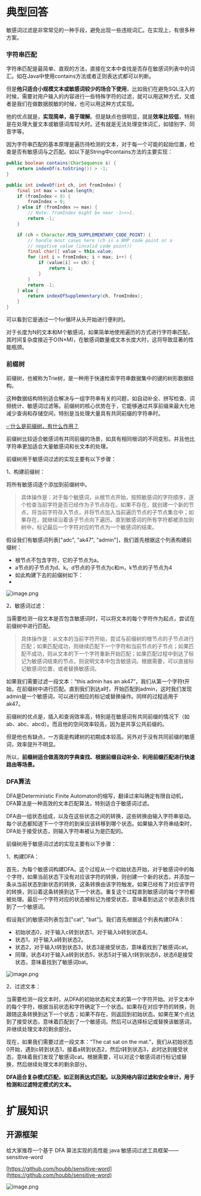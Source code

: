 # 典型回答

敏感词过滤是非常常见的一种手段，避免出现一些违规词汇。在实现上，有很多种方案。

### 字符串匹配

字符串匹配是最简单、直观的方法，直接在文本中查找是否存在敏感词列表中的词汇。如在Java中使用contains方法或者正则表达式都可以判断。

但是**他只适合小规模文本或敏感词较少的场合下使用**，比如我们在避免SQL注入的时候，需要对用户输入的内容进行一些特殊字符的过滤，就可以用这种方式，又或者是我们在做数据脱敏的时候，也可以用这种方式实现。

他的优点就是，**实现简单，易于理解**。但是缺点也很明显，就是**效率比较低**，特别是在处理大量文本或敏感词库较大时。还有就是无法处理变体词汇，如错别字、同音字等。

因为字符串匹配的基本原理是遍历待检测的文本，对于每一个可能的起始位置，检查是否有敏感词与之匹配。如以下是String中contains方法的主要实现：
```java
public boolean contains(CharSequence s) {
    return indexOf(s.toString()) > -1;
}

public int indexOf(int ch, int fromIndex) {
    final int max = value.length;
    if (fromIndex < 0) {
        fromIndex = 0;
    } else if (fromIndex >= max) {
        // Note: fromIndex might be near -1>>>1.
        return -1;
    }

    if (ch < Character.MIN_SUPPLEMENTARY_CODE_POINT) {
        // handle most cases here (ch is a BMP code point or a
        // negative value (invalid code point))
        final char[] value = this.value;
        for (int i = fromIndex; i < max; i++) {
            if (value[i] == ch) {
                return i;
            }
        }
        return -1;
    } else {
        return indexOfSupplementary(ch, fromIndex);
    }
}

```

可以看到它是通过一个for循环从头开始进行便利的。

对于长度为N的文本和M个敏感词，如果简单地使用遍历的方式进行字符串匹配，其时间复杂度接近于O(N×M)，在敏感词数量或文本长度大时，这将导致显著的性能瓶颈。


### 前缀树

前缀树，也被称为Trie树，是一种用于快速检索字符串数据集中的键的树形数据结构。

这种数据结构特别适合解决与一组字符串有关的问题，如自动补全、拼写检查、词频统计、敏感词过滤等。前缀树的核心优势在于，它能够通过共享前缀来最大化地减少查询和存储空间，特别是当处理大量具有共同前缀的字符串时。

[✅什么是前缀树，有什么作用？](https://www.yuque.com/hollis666/fo22bm/waqku6qab64aow90?view=doc_embed)

前缀树比较适合敏感词有共同前缀的场景，如具有相同根词的不同变形。并且他比字符串更加适合大量敏感词和长文本的处理。

前缀树用于敏感词过滤的实现主要有以下步骤：

1、构建前缀树：

将所有敏感词逐个添加到前缀树中。

> 具体操作是：对于每个敏感词，从根节点开始，按照敏感词的字符顺序，逐个检查当前字符是否已经作为子节点存在。如果不存在，就创建一个新的节点，将当前字符存入节点，并将节点加入当前遍历节点的子节点集合中；如果存在，就继续沿着该子节点向下遍历。直到敏感词的所有字符都被添加到树中，标记最后一个字符对应的节点为一个敏感词的结束。


假设我们有敏感词列表["adc", "ak47", "admin"]，我们首先根据这个列表构建前缀树：

- 根节点不包含字符，它的子节点为a。
- a节点的子节点为d、k。d节点的子节点为c和m，k节点的子节点为4
- 如此构建下去的前缀树如下：
- <br />

![image.png](https://cdn.nlark.com/yuque/0/2024/png/5378072/1709968112601-3f950cb5-f6c3-49b8-9d22-b7482ef56329.png#averageHue=%23fcfbfb&clientId=ub94d6b0d-28a6-4&from=paste&height=744&id=u651425ae&originHeight=744&originWidth=836&originalType=binary&ratio=1&rotation=0&showTitle=false&size=36831&status=done&style=none&taskId=u36ee1cf5-c810-4008-abbf-5b7bb06651b&title=&width=836)

2、敏感词过滤：

当需要检测一段文本是否包含敏感词时，可以将文本的每个字符作为起点，尝试在前缀树中进行匹配。

> 具体操作是：从文本的当前字符开始，尝试与前缀树的根节点的子节点进行匹配；如果匹配成功，则继续匹配下一个字符和当前节点的子节点；如果匹配不成功，则从文本的下一个字符重新开始匹配；如果匹配过程中到达了标记为敏感词结束的节点，则说明文本中包含敏感词。根据需要，可以直接标记敏感词位置，或者替换敏感词。


如果我们需要过滤一段文本：“this admin has an ak47”，我们从第一个字符t开始，在前缀树中进行匹配。直到我们到达a时，开始匹配到admin，这时我们发现admin是一个敏感词，可以进行相应的标记或替换操作。同样的过程适用于ak47。

前缀树的优点是，插入和查询效率高，特别是在敏感词有共同前缀的情况下（如ab、abc、abcd）。而且他的空间效率较高，因为是共享公共前缀的。

但是他也有缺点，一方面是构建树的初期成本较高。另外对于没有共同前缀的敏感词，效率提升不明显。

所以，**前缀树适合做高效的字典查找、根据前缀自动补全、利用前缀匹配进行快速路由等场景。**

### DFA算法

DFA是Deterministic Finite Automaton的缩写，翻译过来叫确定有限自动机，DFA算法是一种高效的文本匹配算法，特别适合于敏感词过滤。

DFA由一组状态组成，以及在这些状态之间的转换，这些转换由输入字符串驱动。每个状态都知道下一个字符的到来应该转移到哪个状态。如果输入字符串结束时，DFA处于接受状态，则输入字符串被认为是匹配的。

前缀树用于敏感词过滤的实现主要有以下步骤：

1、构建DFA：

首先，为每个敏感词构建DFA。这个过程从一个初始状态开始，对于敏感词中的每个字符，如果当前状态下没有对应该字符的转换，则创建一个新的状态，并添加一条从当前状态到新状态的转换，这条转换由该字符触发。如果已经有了对应该字符的转换，则沿着这条转换到达下一个状态。重复这个过程直到敏感词的每个字符都被处理。最后一个字符对应的状态被标记为接受状态，意味着到达这个状态表示找到了一个敏感词。

假设我们的敏感词列表包含["cat", "bat"]。我们首先根据这个列表构建DFA：

- 初始状态0，对于输入c转到状态1，对于输入b转到状态4。
- 状态1，对于输入a转到状态2。
- 状态2，对于输入t转到状态3，状态3是接受状态，意味着找到了敏感词cat。
- 同理，状态4对于输入a转到状态5，状态5对于输入t转到状态6，状态6是接受状态，意味着找到了敏感词bat。

![image.png](https://cdn.nlark.com/yuque/0/2024/png/5378072/1709967564130-13aa8148-8e51-4be0-b923-886523ceabba.png#averageHue=%23fafafa&clientId=ub94d6b0d-28a6-4&from=paste&height=588&id=u15dd5183&originHeight=588&originWidth=926&originalType=binary&ratio=1&rotation=0&showTitle=false&size=46086&status=done&style=none&taskId=uf5c86916-6caf-4e08-ae4a-889405b3918&title=&width=926)

2、过滤文本：

当需要检测一段文本时，从DFA的初始状态和文本的第一个字符开始。对于文本中的每个字符，根据当前状态和字符确定下一个状态。如果存在对应字符的转换，则跟随这条转换到达下一个状态；如果不存在，则返回到初始状态。如果在某个点达到了接受状态，意味着匹配到了一个敏感词。然后可以选择标记或替换该敏感词，并继续处理文本的剩余部分。

现在，如果我们需要过滤一段文本：“The cat sat on the mat.”，我们从初始状态0开始，遇到c转到状态1，接着a转到状态2，然后t转到状态3，此时达到接受状态，意味着我们发现了敏感词cat。根据需要，可以对这个敏感词进行标记或替换，然后继续处理文本的剩余部分。

**DFA适合复杂模式匹配，如正则表达式匹配。以及网络内容过滤和安全审计，用于检测和过滤特定模式的文本。**

# 扩展知识

## 开源框架

给大家推荐一个基于 DFA 算法实现的高性能 java 敏感词过滤工具框架——sensitive-word<br /> 

[https://github.com/houbb/sensitive-word](https://github.com/houbb/sensitive-word)

![image.png](https://cdn.nlark.com/yuque/0/2024/png/5378072/1709968386371-5f8f36b6-7cf7-467d-8dc4-9b89639fde9f.png#averageHue=%23fefefe&clientId=ub94d6b0d-28a6-4&from=paste&height=785&id=ufd613b80&originHeight=785&originWidth=1310&originalType=binary&ratio=1&rotation=0&showTitle=false&size=116127&status=done&style=none&taskId=uff1c9e9d-1a66-4b01-869e-f4f60a5cb0a&title=&width=1310)
